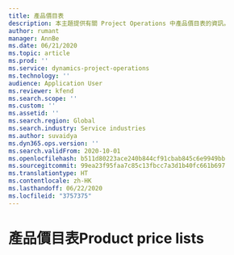 ```yaml
---
title: 產品價目表
description: 本主題提供有關 Project Operations 中產品價目表的資訊。
author: rumant
manager: AnnBe
ms.date: 06/21/2020
ms.topic: article
ms.prod: ''
ms.service: dynamics-project-operations
ms.technology: ''
audience: Application User
ms.reviewer: kfend
ms.search.scope: ''
ms.custom: ''
ms.assetid: ''
ms.search.region: Global
ms.search.industry: Service industries
ms.author: suvaidya
ms.dyn365.ops.version: ''
ms.search.validFrom: 2020-10-01
ms.openlocfilehash: b511d80223ace240b844cf91cbab845c6e9949bb
ms.sourcegitcommit: 99ea23f95faa7c85c13fbcc7a3d1b40fc661b697
ms.translationtype: HT
ms.contentlocale: zh-HK
ms.lasthandoff: 06/22/2020
ms.locfileid: "3757375"
---
```

# <a name="product-price-lists"></a><span data-ttu-id="3832b-103">產品價目表</span><span class="sxs-lookup"><span data-stu-id="3832b-103">Product price lists</span></span>
